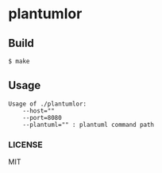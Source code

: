 # plantumlor

## Build

	$ make

## Usage

```
Usage of ./plantumlor:
	--host=""
	--port=8080
	--plantuml="" : plantuml command path
```

### LICENSE

MIT
